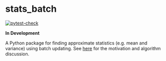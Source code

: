 # stats_batch

[![pytest-check](https://github.com/christophergandrud/stats_batch/actions/workflows/test-stats-batch.yaml/badge.svg)](https://github.com/christophergandrud/stats_batch/actions)

**In Development**

A Python package for finding approximate statistics (e.g. mean and variance) using batch updating. See [here](https://elegant-heyrovsky-54a43f.netlify.app/privacy-first-ds-mean-var.html) for the motivation and algorithm discussion. 
